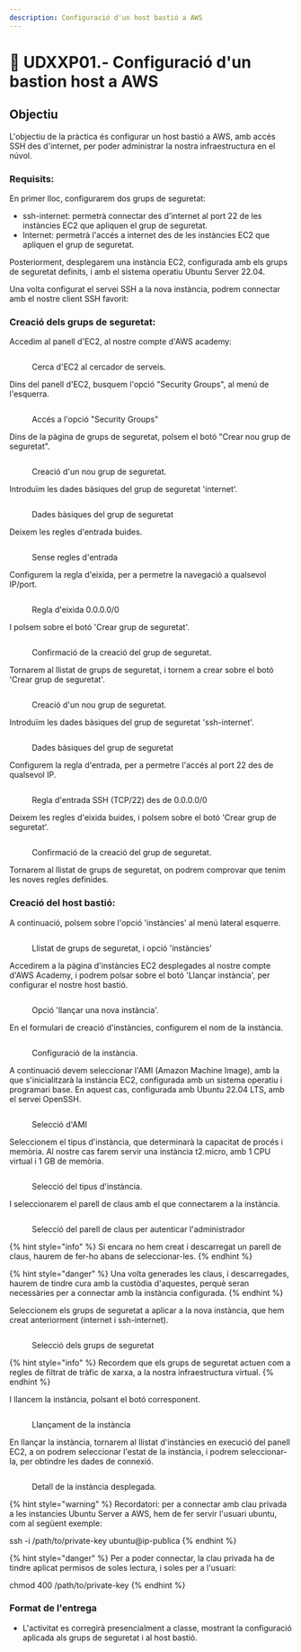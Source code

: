 ```yaml
---
description: Configuració d'un host bastió a AWS
---
```


# 📎 UDXXP01.- Configuració d'un bastion host a AWS

## Objectiu

L'objectiu de la pràctica és configurar un host bastió a AWS, amb accés SSH des d'internet, per poder administrar la nostra infraestructura en el núvol.

### Requisits:

En primer lloc, configurarem dos grups de seguretat:

* ssh-internet: permetrà connectar des d'internet al port 22 de les instàncies EC2 que apliquen el grup de seguretat.
* Internet: permetrà l'accés a internet des de les instàncies EC2 que apliquen el grup de seguretat.

Posteriorment, desplegarem una instància EC2, configurada amb els grups de seguretat definits, i amb el sistema operatiu Ubuntu Server 22.04.

Una volta configurat el servei SSH a la nova instància, podrem connectar amb el nostre client SSH favorit:

### Creació dels grups de seguretat:&#x20;

Accedim al panell d'EC2, al nostre compte d'AWS academy:

<figure><img src="../.gitbook/assets/image (14).png" alt=""><figcaption><p>Cerca d'EC2 al cercador de serveis.</p></figcaption></figure>

Dins del panell d'EC2, busquem l'opció "Security Groups", al menú de l'esquerra.

<figure><img src="../.gitbook/assets/image (15).png" alt=""><figcaption><p>Accés a l'opció "Security Groups"</p></figcaption></figure>

Dins de la pàgina de grups de seguretat, polsem el botó "Crear nou grup de seguretat".

<figure><img src="../.gitbook/assets/image (16).png" alt=""><figcaption><p>Creació d'un nou grup de seguretat.</p></figcaption></figure>

Introduïm les dades bàsiques del grup de seguretat 'internet'.

<figure><img src="../.gitbook/assets/image (144).png" alt=""><figcaption><p>Dades bàsiques del grup de seguretat</p></figcaption></figure>

Deixem les regles d'entrada buides.

<figure><img src="../.gitbook/assets/image (145).png" alt=""><figcaption><p>Sense regles d'entrada</p></figcaption></figure>

Configurem la regla d'eixida, per a permetre la navegació a qualsevol IP/port.

<figure><img src="../.gitbook/assets/image (146).png" alt=""><figcaption><p>Regla d'eixida 0.0.0.0/0</p></figcaption></figure>

I polsem sobre el botó 'Crear grup de seguretat'.

<figure><img src="../.gitbook/assets/image (147).png" alt=""><figcaption><p>Confirmació de la creació del grup de seguretat.</p></figcaption></figure>

Tornarem al llistat de grups de seguretat, i tornem a crear sobre el botó 'Crear grup de seguretat'.

<figure><img src="../.gitbook/assets/image (148).png" alt=""><figcaption><p>Creació d'un nou grup de seguretat.</p></figcaption></figure>

Introduïm les dades bàsiques del grup de seguretat 'ssh-internet'.

<figure><img src="../.gitbook/assets/image (149).png" alt=""><figcaption><p>Dades bàsiques del grup de seguretat</p></figcaption></figure>

Configurem la regla d'entrada, per a permetre l'accés al port 22 des de qualsevol IP.

<figure><img src="../.gitbook/assets/image (150).png" alt=""><figcaption><p>Regla d'entrada SSH (TCP/22) des de 0.0.0.0/0</p></figcaption></figure>

Deixem les regles d'eixida buides, i polsem sobre el botó 'Crear grup de seguretat'.

<figure><img src="../.gitbook/assets/image (151).png" alt=""><figcaption><p>Confirmació de la creació del grup de seguretat.</p></figcaption></figure>

Tornarem al llistat de grups de seguretat, on podrem comprovar que tenim les noves regles definides.

### Creació del host bastió:&#x20;

A continuació, polsem sobre l'opció 'instàncies' al menú lateral esquerre.

<figure><img src="../.gitbook/assets/image (152).png" alt=""><figcaption><p>Llistat de grups de seguretat, i opció 'instàncies'</p></figcaption></figure>

Accedirem a la pàgina d'instàncies EC2 desplegades al nostre compte d'AWS Academy, i podrem polsar sobre el botó 'Llançar instància', per configurar el nostre host bastió.

<figure><img src="../.gitbook/assets/image (154).png" alt=""><figcaption><p>Opció 'llançar una nova instància'.</p></figcaption></figure>

En el formulari de creació d'instàncies, configurem el nom de la instància.

<figure><img src="../.gitbook/assets/image (155).png" alt=""><figcaption><p>Configuració de la instància.</p></figcaption></figure>

A continuació devem seleccionar l'AMI (Amazon Machine Image), amb la que s'inicialitzarà la instància EC2, configurada amb un sistema operatiu i programari base. En aquest cas, configurada amb Ubuntu 22.04 LTS, amb el servei OpenSSH.

<figure><img src="../.gitbook/assets/image (156).png" alt=""><figcaption><p>Selecció d'AMI</p></figcaption></figure>

Seleccionem el tipus d'instància, que determinarà la capacitat de procés i memòria. Al nostre cas farem servir una instància t2.micro, amb 1 CPU virtual i 1 GB de memòria.

<figure><img src="../.gitbook/assets/image (157).png" alt=""><figcaption><p>Selecció del tipus d'instància.</p></figcaption></figure>

I seleccionarem el parell de claus amb el que connectarem a la instància.&#x20;

<figure><img src="../.gitbook/assets/image (158).png" alt=""><figcaption><p>Selecció del parell de claus per autenticar l'administrador</p></figcaption></figure>

{% hint style="info" %}
Si encara no hem creat i descarregat un parell de claus, haurem de fer-ho abans de seleccionar-les.
{% endhint %}

{% hint style="danger" %}
Una volta generades les claus, i descarregades, haurem de tindre cura amb la custòdia d'aquestes, perquè seran necessàries per a connectar amb la instància configurada.&#x20;
{% endhint %}

Seleccionem els grups de seguretat a aplicar a la nova instància, que hem creat anteriorment (internet i ssh-internet).

<figure><img src="../.gitbook/assets/image (159).png" alt=""><figcaption><p>Selecció dels grups de seguretat</p></figcaption></figure>

{% hint style="info" %}
Recordem que els grups de seguretat actuen com a regles de filtrat de tràfic de xarxa, a la nostra infraestructura virtual.
{% endhint %}

I llancem la instància, polsant el botó corresponent.

<figure><img src="../.gitbook/assets/image (160).png" alt=""><figcaption><p>Llançament de la instància</p></figcaption></figure>

En llançar la instància, tornarem al llistat d'instàncies en execució del panell EC2, a on podrem seleccionar l'estat de la instància, i podrem seleccionar-la, per obtindre les dades de connexió.

<figure><img src="../.gitbook/assets/image (162).png" alt=""><figcaption><p>Detall de la instància desplegada.</p></figcaption></figure>

{% hint style="warning" %}
Recordatori: per a connectar amb clau privada a les instancies Ubuntu Server a AWS, hem de fer servir l'usuari ubuntu, com al següent exemple:

ssh -i /path/to/private-key ubuntu@ip-publica
{% endhint %}

{% hint style="danger" %}
Per a poder connectar, la clau privada ha de tindre aplicat permisos de soles lectura, i soles per a l'usuari:

chmod 400 /path/to/private-key
{% endhint %}



### Format de l'entrega

* L'activitat es corregirà presencialment a classe, mostrant la configuració aplicada als grups de seguretat i al host bastió.
